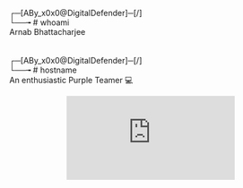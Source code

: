 ┌─[ABy_x0x0@DigitalDefender]─[/] \
└──╼ # whoami \
Arnab Bhattacharjee \
\
\
┌─[ABy_x0x0@DigitalDefender]─[/]\
└──╼ # hostname\
An enthusiastic Purple Teamer 💻

<p align="center">
<iframe src="https://tryhackme.com/api/v2/badges/public-profile?userPublicId=394843" style='border:none;'></iframe>
</p>
